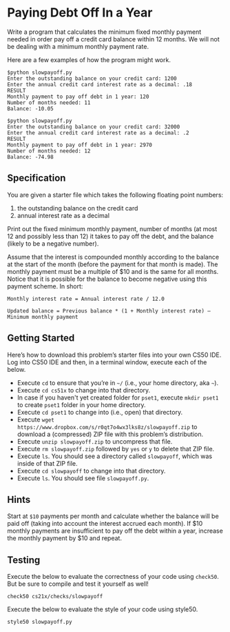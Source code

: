 # Paying Debt Off In a Year

Write a program that calculates the minimum fixed monthly payment needed in order pay off a credit card balance within 12 months. We will not be dealing with a minimum monthly payment rate.

Here are a few examples of how the program might work.

```
$python slowpayoff.py
Enter the outstanding balance on your credit card: 1200 
Enter the annual credit card interest rate as a decimal: .18 
RESULT
Monthly payment to pay off debt in 1 year: 120 
Number of months needed: 11 
Balance: -10.05
```

```
$python slowpayoff.py
Enter the outstanding balance on your credit card: 32000 
Enter the annual credit card interest rate as a decimal: .2 
RESULT 
Monthly payment to pay off debt in 1 year: 2970 
Number of months needed: 12 
Balance: -74.98
```

## Specification

You are given a starter file which takes the following floating point numbers:

1. the outstanding balance on the credit card
2. annual interest rate as a decimal

Print out the fixed minimum monthly payment, number of months (at most 12 and possibly less than 12) it takes to pay off the debt, and the balance (likely to be a negative number).

Assume that the interest is compounded monthly according to the balance at the start of the month (before the payment for that month is made). The monthly payment must be a multiple of $10 and is the same for all months. Notice that it is possible for the balance to become negative using this payment scheme. In short:

```
Monthly interest rate = Annual interest rate / 12.0
```

```
Updated balance = Previous balance * (1 + Monthly interest rate) – Minimum monthly payment
```


## Getting Started
Here’s how to download this problem’s starter files into your own CS50 IDE. Log into CS50 IDE and then, in a terminal window, execute each of the below.

* Execute `cd` to ensure that you’re in `~/` (i.e., your home directory, aka `~`).
* Execute `cd cs51x` to change into that directory.
* In case if you haven't yet created folder for `pset1`, execute `mkdir pset1` to create `pset1` folder in your home directory.
* Execute `cd pset1` to change into (i.e., open) that directory.
* Execute `wget https://www.dropbox.com/s/r0qt7o4wx3lks8z/slowpayoff.zip` to download a (compressed) ZIP file with this problem’s distribution.
* Execute `unzip slowpayoff.zip` to uncompress that file.
* Execute `rm slowpayoff.zip` followed by `yes` or `y` to delete that ZIP file.
* Execute `ls`. You should see a directory called `slowpayoff`, which was inside of that ZIP file.
* Execute `cd slowpayoff` to change into that directory.
* Execute `ls`. You should see file `slowpayoff.py`.

## Hints

Start at `$10` payments per month and calculate whether the balance will be paid off (taking into account the interest accrued each month). If $10 monthly payments are insufficient to pay off the debt within a year, increase the monthly payment by $10 and repeat.

## Testing

Execute the below to evaluate the correctness of your code using `check50`. But be sure to compile and test it yourself as well!

```
check50 cs21x/checks/slowpayoff
```

Execute the below to evaluate the style of your code using style50.

```
style50 slowpayoff.py
```
